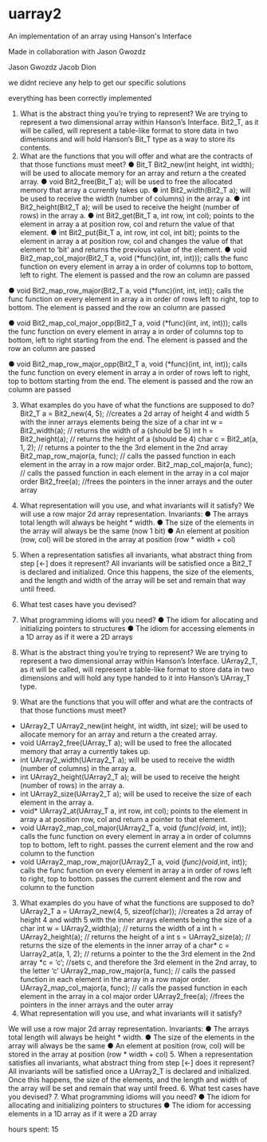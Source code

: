 # uarray2
An implementation of an array using Hanson's Interface

Made in collaboration with Jason Gwozdz

Jason Gwozdz Jacob Dion

we didnt recieve any help to get our specific solutions

everything has been correctly implemented

1. What is the abstract thing you’re trying to represent?
We are trying to represent a two dimensional array within Hanson’s Interface. Bit2_T, as
it will be called, will represent a table-like format to store data in two dimensions and
will hold Hanson’s Bit_T type as a way to store its contents.
2. What are the functions that you will offer and what are the contracts of that those
functions must meet?
● Bit_T Bit2_new(int height, int width); will be used to allocate memory for an
array and return a the created array.
● void Bit2_free(Bit_T a); will be used to free the allocated memory that array a
currently takes up.
● int Bit2_width(Bit2_T a); will be used to receive the width (number of columns)
in the array a.
● int Bit2_height(Bit2_T a); will be used to receive the height (number of rows) in
the array a.
● int Bit2_get(Bit_T a, int row, int col); points to the element in array a at position
row, col and return the value of that element.
● int Bit2_put(Bit_T a, int row, int col, int bit); points to the element in array a at
position row, col and changes the value of that element to ‘bit’ and returns the
previous value of the element.
● void Bit2_map_col_major(Bit2_T a, void (*func)(int, int, int))); calls the func function
on every element in array a in order of columns top to bottom, left to right.  The element is passed and the row an column are passed

● void Bit2_map_row_major(Bit2_T a, void (*func)(int, int, int)); calls the func function
on every element in array a in order of rows left to right, top to bottom.  The element is passed and the row an column are passed

● void Bit2_map_col_major_opp(Bit2_T a, void (*func)(int, int, int))); calls the func function
on every element in array a in order of columns top to bottom, left to right starting from the end.  The element is passed and the row an column are passed

● void Bit2_map_row_major_opp(Bit2_T a, void (*func)(int, int, int)); calls the func function
on every element in array a in order of rows left to right, top to bottom starting from the end.  The element is passed and the row an column are passed

3. What examples do you have of what the functions are supposed to do?
Bit2_T a = Bit2_new(4, 5); //creates a 2d array of height 4 and width 5 with the
inner arrays elements being the size of a char
int w = Bit2_width(a); // returns the width of a (should be 5)
int h = Bit2_height(a); // returns the height of a (should be 4)
char c = Bit2_at(a, 1, 2); // returns a pointer to the the 3rd element in the 2nd array
Bit2_map_row_major(a, func); // calls the passed function in each element in the
array in a row major order.
Bit2_map_col_major(a, func); // calls the passed function in each element in the
array in a col major order
Bit2_free(a); //frees the pointers in the inner arrays and the outer array
4. What representation will you use, and what invariants will it satisfy?
We will use a row major 2d array representation.
Invariants:
● The arrays total length will always be height * width.
● The size of the elements in the array will always be the same (now 1 bit)
● An element at position (row, col) will be stored in the array at position
(row * width + col)
5. When a representation satisfies all invariants, what abstract thing from step [<-] does it
represent?
All invariants will be satisfied once a Bit2_T is declared and initialized. Once this happens, the
size of the elements, and the length and width of the array will be set and remain that way until
freed.
6. What test cases have you devised?
7. What programming idioms will you need?
● The idiom for allocating and initializing pointers to structures
● The idiom for accessing elements in a 1D array as if it were a 2D arrays

1. What is the abstract thing you’re trying to represent?
We are trying to represent a two dimensional array within Hanson’s Interface.
UArray2_T, as it will be called, will represent a table-like format to store data in two
dimensions and will hold any type handed to it into Hanson’s UArray_T type.
2. What are the functions that you will offer and what are the contracts of that those
functions must meet?
- UArray2_T UArray2_new(int height, int width, int size); will be used to allocate
memory for an array and return a the created array.
- void UArray2_free(UArray_T a); will be used to free the allocated memory that
array a currently takes up.
- int UArray2_width(UArray2_T a); will be used to receive the width (number of
columns) in the array a.
- int UArray2_height(UArray2_T a); will be used to receive the height (number of
rows) in the array a.
- int UArray2_size(UArray2_T a); will be used to receive the size of each element
in the array a.
- void* UArray2_at(UArray_T a, int row, int col); points to the element in array a
at position row, col and return a pointer to that element.
- void UArray2_map_col_major(UArray2_T a, void (*func)(void*, int, int)); calls the func
function on every element in array a in order of columns top to bottom, left to
right.  passes the current element and the row and column to the function
- void UArray2_map_row_major(UArray2_T a, void (*func)(void*,int, int)); calls the func
function on every element in array a in order of rows left to right, top to bottom. passes the current element and the row and column to the function
3. What examples do you have of what the functions are supposed to do?
UArray2_T a = UArray2_new(4, 5, sizeof(char)); //creates a 2d array of height 4
and width 5 with the inner arrays elements being the size of a char
int w = UArray2_width(a); // returns the width of a
int h = UArray2_height(a); // returns the height of a
int s = UArray2_size(a); // returns the size of the elements in the inner array of a
char* c = Uarray2_at(a, 1, 2); // returns a pointer to the the 3rd element in the 2nd
array
*c = ‘c’; //sets c, and therefore the 3rd element in the 2nd array, to the letter ‘c’
UArray2_map_row_major(a, func); // calls the passed function in each element in
the array in a row major order.
UArray2_map_col_major(a, func); // calls the passed function in each element in
the array in a col major order
UArray2_free(a); //frees the pointers in the inner arrays and the outer array
4. What representation will you use, and what invariants will it satisfy?

We will use a row major 2d array representation.
Invariants:
● The arrays total length will always be height * width.
● The size of the elements in the array will always be the same
● An element at position (row, col) will be stored in the array at position
(row * width + col)
5. When a representation satisfies all invariants, what abstract thing from step [<-] does it
represent?
All invariants will be satisfied once a UArray2_T is declared and initialized. Once this happens,
the size of the elements, and the length and width of the array will be set and remain that way
until freed.
6. What test cases have you devised?
7. What programming idioms will you need?
● The idiom for allocating and initializing pointers to structures
● The idiom for accessing elements in a 1D array as if it were a 2D array

hours spent: 15

